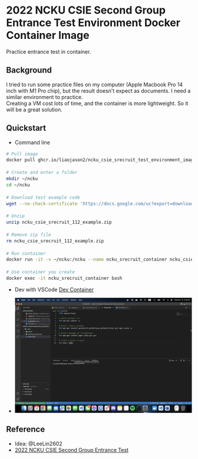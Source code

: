 # 2022 NCKU CSIE Second Group Entrance Test Environment Docker Container Image

Practice entrance test in container.  

## Background

I tried to run some practice files on my computer (Apple Macbook Pro 14 inch with M1 Pro chip), but the result doesn't expect as documents. I need a similar environment to practice.  
Creating a VM cost lots of time, and the container is more lightweight. So it will be a great solution.

## Quickstart

- Command line

```sh
# Pull image 
docker pull ghcr.io/liaojason2/ncku_csie_srecruit_test_environment_image:latest

# Create and enter a folder
mkdir ~/ncku
cd ~/ncku

# Download test example code
wget --no-check-certificate 'https://docs.google.com/uc?export=download&id=1801_EqJtAXZo_RkNC6Nbk0XMBJ5X82Zk' -O "ncku_csie_srecruit_112_example.zip"

# Unzip 
unzip ncku_csie_srecruit_112_example.zip

# Remove zip file
rm ncku_csie_srecruit_112_example.zip

# Run container
docker run -it -v ~/ncku:/ncku --name ncku_srecruit_container ncku_csie_srecruit_test_enviorment_container_image bash

# Use container you create
docker exec -it ncku_srecruit_container bash
```

- Dev with VSCode [Dev Container](https://marketplace.visualstudio.com/items?itemName=ms-vscode-remote.remote-containers)

- ![Dev Container](assets/Dev_Container_Screenshot.png)


## Reference

- Idea: @LeeLin2602
- [2022 NCKU CSIE Second Group Entrance Test](https://www.csie.ncku.edu.tw/zh-hant/news/12174)
